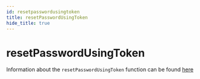```yaml
---
id: resetpasswordusingtoken
title: resetPasswordUsingToken
hide_title: true
---
```


# resetPasswordUsingToken

Information about the `resetPasswordUsingToken` function can be found [here](../emailpassword/resetpasswordusingtoken)